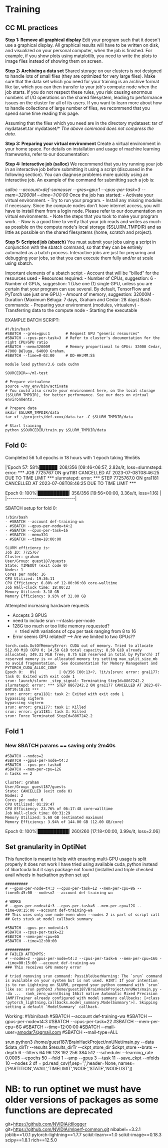 # Training
## CC ML practices

**Step 1: Remove all graphical display**
Edit your program such that it doesn't use a graphical display. All graphical results will have to be written on disk, and visualized on your personal computer, when the job is finished. For example, if you show plots using matplotlib, you need to write the plots to image files instead of showing them on screen.

**Step 2: Archiving a data set**
Shared storage on our clusters is not designed to handle lots of small files (they are optimized for very large files). Make sure that the data set which you need for your training is an archive format like tar, which you can then transfer to your job's compute node when the job starts. If you do not respect these rules, you risk causing enormous numbers of I/O operations on the shared filesystem, leading to performance issues on the cluster for all of its users. If you want to learn more about how to handle collections of large number of files, we recommend that you spend some time reading this page.

Assuming that the files which you need are in the directory mydataset:
    tar cf mydataset.tar mydataset/*
*The above command does not compress the data.*

**Step 3: Preparing your virtual environment**
Create a virtual environment in your home space.
For details on installation and usage of machine learning frameworks, refer to our documentation:

**Step 4: Interactive job (salloc)**
We recommend that you try running your job in an interactive job before submitting it using a script (discussed in the following section). You can diagnose problems more quickly using an interactive job. An example of the command for submitting such a job is:

_salloc --account=def-someuser --gres=gpu:1 --cpus-per-task=3 --mem=32000M --time=1:00:00_
Once the job has started:
    - Activate your virtual environment.
    - Try to run your program.
    - Install any missing modules if necessary. Since the compute nodes don't have internet access, you will have to install them from a login node. Please refer to our documentation on virtual environments.
    - Note the steps that you took to make your program work.
    - Now is a good time to verify that your job reads and writes as much as possible on the compute node's local storage ($SLURM_TMPDIR) and as little as possible on the shared filesystems (home, scratch and project).

**Step 5: Scripted job (sbatch)**
You must submit your jobs using a script in conjunction with the sbatch command, so that they can be entirely automated as a batch process. Interactive jobs are just for preparing and debugging your jobs, so that you can execute them fully and/or at scale using sbatch.

Important elements of a sbatch script
    - Account that will be "billed" for the resources used
    - Resources required:
        - Number of CPUs, suggestion: 6
        - Number of GPUs, suggestion: 1 (Use one (1) single GPU, unless you are certain that your program can use several. By default, TensorFlow and PyTorch use just one GPU.)
        - Amount of memory, suggestion: 32000M
        - Duration (Maximum Béluga: 7 days, Graham and Cedar: 28 days)
    Bash commands:
        - Preparing your environment (modules, virtualenv)
        - Transferring data to the compute node
        - Starting the executable


EXAMPLE BATCH SCRIPT:
```
#!/bin/bash
#SBATCH --gres=gpu:1       # Request GPU "generic resources"
#SBATCH --cpus-per-task=3  # Refer to cluster's documentation for the right CPU/GPU ratio
#SBATCH --mem=32000M       # Memory proportional to GPUs: 32000 Cedar, 47000 Béluga, 64000 Graham.
#SBATCH --time=0-03:00     # DD-HH:MM:SS

module load python/3.6 cuda cudnn

SOURCEDIR=~/ml-test

# Prepare virtualenv
source ~/my_env/bin/activate
# You could also create your environment here, on the local storage ($SLURM_TMPDIR), for better performance. See our docs on virtual environments.

# Prepare data
mkdir $SLURM_TMPDIR/data
tar xf ~/projects/def-xxxx/data.tar -C $SLURM_TMPDIR/data

# Start training
python $SOURCEDIR/train.py $SLURM_TMPDIR/data
```

## Fold 0:

Completed 56 full epochs in 18 hours with 1 epoch taking 19m56s

|'Epoch 57:  58%█████▊     208/356 [09:46<06:57,  2.82s/it, loss=slurmstepd: error: *** JOB 7725767 ON gra1181 CANCELLED AT 2023-07-08T08:46:25 DUE TO TIME LIMIT ***
slurmstepd: error: *** STEP 7725767.0 ON gra1181 CANCELLED AT 2023-07-08T08:46:25 DUE TO TIME LIMIT ***

Epoch 0: 100%|██████████| 356/356 [19:56<00:00,  3.36s/it, loss=1.16] |
|----------------------------------|

SBATCH setup for fold 0:
```
!/bin/bash
- #SBATCH --account def-training-wa
- #SBATCH --gpus-per-node=t4:2
- #SBATCH --cpus-per-task=16
- #SBATCH --mem=32G
- #SBATCH --time=18:00:00
```
```
SLURM efficiency is:
Job ID: 7725767
Cluster: graham
User/Group: guest187/guests
State: TIMEOUT (exit code 0)
Nodes: 1
Cores per node: 16
CPU Utilized: 19:36:11
CPU Efficiency: 6.80% of 12-00:06:08 core-walltime
Job Wall-clock time: 18:00:23
Memory Utilized: 3.18 GB
Memory Efficiency: 9.93% of 32.00 GB
```
Attempted increasing hardware requests
 - Accepts 3 GPUS
 - need to include srun --ntasks-per-node
 - 128G too much or too little memory requested?
    - tried with variations of cpu per task ranging from 8 to 16
- Error seems GPU related?
    --> Are we limited to two GPUs??

```
torch.cuda.OutOfMemoryError: CUDA out of memory. Tried to allocate 512.00 MiB (GPU 0; 14.58 GiB total capacity; 8.50 GiB already allocated; 349.31 MiB free; 8.75 GiB reserved in total by PyTorch) If reserved memory is >> allocated memory try setting max_split_size_mb to avoid fragmentation.  See documentation for Memory Management and PYTORCH_CUDA_ALLOC_CONF
Epoch 0:   0%|          | 0/356 [00:13<?, ?it/s]srun: error: gra1177: task 0: Exited with exit code 1
srun: launch/slurm: _step_signal: Terminating StepId=8867242.2
slurmstepd: error: *** STEP 8867242.2 ON gra1177 CANCELLED AT 2023-07-09T19:18:33 ***
srun: error: gra1181: task 2: Exited with exit code 1
bypassing sigterm
bypassing sigterm
srun: error: gra1177: task 1: Killed
srun: error: gra1181: task 3: Killed
srun: Force Terminated StepId=8867242.2
```

## Fold 1
### New SBATCH params == saving only 2m40s

```
#SBATCH --nodes=2
#SBATCH --gpus-per-node=t4:3
#SBATCH --cpus-per-task=6
#SBATCH --mem-per-cpu=12G
n tasks == 2

Cluster: graham
User/Group: guest187/guests
State: CANCELLED (exit code 0)
Nodes: 2
Cores per node: 6
CPU Utilized: 01:29:47
CPU Efficiency: 23.76% of 06:17:48 core-walltime
Job Wall-clock time: 00:31:29
Memory Utilized: 5.68 GB (estimated maximum)
Memory Efficiency: 3.94% of 144.00 GB (12.00 GB/core)
```

Epoch 0: 100%|██████████| 260/260 [17:18<00:00,  3.99s/it, loss=2.06]

## Set granularity in OptiNet
This function is meant to help with ensuring multi-GPU usage is split properly
It does not work
I have tried using available cuda_python instead of libartcuda but it says package not found (installed and triple checked avail wheels in hackathon python set up)
```
##########
# --gpus-per-node=t4:3 --cpus-per-task=12 --mem-per-cpu=8G --time=0:45:00 --nodes=2 --account def-training-wa

# WORKS
# --gpus-per-node=t4:3 --cpus-per-task=6 --mem-per-cpu=12G --time=00:15:00 --account def-training-wa
## This uses only one node even when --nodes 2 is part of script call
## Gets stuck at model callback summary

#SBATCH --gpus-per-node=t4:3
#SBATCH --cpus-per-task=22
#SBATCH --mem-per-cpu=6G
#SBATCH --time=12:00:00 

###########
# FAILED ATTEMPTS:
# --nodes=2 --gpus-per-node=t4:3 --cpus-per-task=6 --mem-per-cpu=16G --time=00:15:00 --account def-training-wa
### This receives GPU memory error

# tried removing srun command: PossibleUserWarning: The `srun` command is available on your system but is not used. HINT: If your intention is to run Lightning on SLURM, prepend your python command with `srun` like so: srun python3 /home/guest187/BrainHackProject/nnUNet/main.py --da ...  rank_zero_warn(Using 16bit native Automatic Mixed Precision (AMP)Trainer already configured with model summary callbacks: [<class 'pytorch_lightning.callbacks.model_summary.ModelSummary'>]. Skipping setting a default `ModelSummary` callback.

```

Working:
#!/bin/bash
#SBATCH --account def-training-wa
#SBATCH --gpus-per-node=t4:3
#SBATCH --cpus-per-task=22
#SBATCH --mem-per-cpu=6G
#SBATCH --time=12:00:00
#SBATCH --mail-user=amodar7@gmail.com
#SBATCH --mail-type=ALL

srun python3 /home/guest187/BrainHackProject/nnUNet/main.py --data $data_dirTr --results $results_dirTr --ckpt_store_dir $ckpt_store --brats --depth 6 --filters 64 96 128 192 256 384 512 --scheduler --learning_rate 0.0005 --epochs 50 --fold 1 --amp --gpus 3 --task 11 --save_ckpt --nfolds 10 --nodes 2
df = pd.read_csv(f,sep=';',header=None, names=['PARTITION','AVAIL','TIMELIMIT','NODE','STATE','NODELIST'])

# NB: to run optinet we must have older versions of packages as some functions are deprecated
git+https://github.com/NVIDIA/dllogger
git+https://github.com/NVIDIA/mlperf-common.git
nibabel==3.2.1
joblib==1.0.1
pytorch-lightning==1.7.7
scikit-learn==1.0
scikit-image==0.18.3
scipy==1.8.1
rich==12.5.0